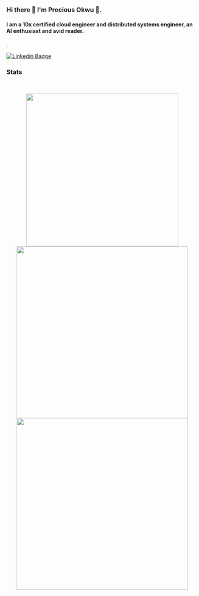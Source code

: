 ### Hi there 👋 I'm Precious Okwu 🙂.

#### I am a 10x certified cloud engineer and distributed systems engineer, an AI enthusiast and avid reader.


.

[![Linkedin Badge](https://img.shields.io/badge/LinkedIn-Precious%20Okwu-blue?style=flat-square&logo=Linkedin&logoColor=white&link=https://www.linkedin.com/in/libracoder/)](https://www.linkedin.com/in/libracoder/)


### Stats
<br>
<p align="center">
<img src="https://github-readme-stats.vercel.app/api/top-langs/?username=chrisuzor&theme=ayu-mirage" alt="" width="400">
<br>
<img src="https://github-readme-stats.vercel.app/api?username=libracoder&show_icons=true&theme=ayu-mirage" alt="" width="450"/>
<img src="https://github-readme-streak-stats.herokuapp.com/?user=libracoder&background=193549&currStreakLabel=E583D8&sideLabels=E583D8&currStreakNum=75EEB2&sideNums=75EEB2&dates=75EEB2" alt="" width="450">
<br>
</p>
